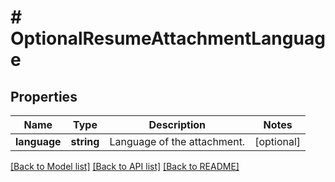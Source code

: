 # # OptionalResumeAttachmentLanguage

## Properties

Name | Type | Description | Notes
------------ | ------------- | ------------- | -------------
**language** | **string** | Language of the attachment. | [optional]

[[Back to Model list]](../../README.md#models) [[Back to API list]](../../README.md#endpoints) [[Back to README]](../../README.md)

